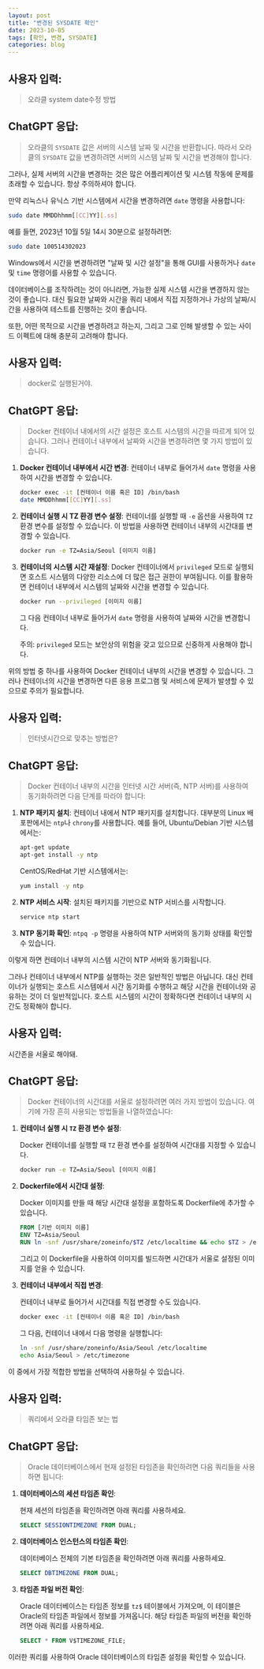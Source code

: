 ```yaml
---
layout: post
title: "변경된 SYSDATE 확인"
date: 2023-10-05
tags: [확인, 변경, SYSDATE]
categories: blog
---
```


## 사용자 입력:
> 오라클 system date수정 방법

## ChatGPT 응답:
> 오라클의 `SYSDATE` 값은 서버의 시스템 날짜 및 시간을 반환합니다. 따라서 오라클의 `SYSDATE` 값을 변경하려면 서버의 시스템 날짜 및 시간을 변경해야 합니다.

그러나, 실제 서버의 시간을 변경하는 것은 많은 어플리케이션 및 시스템 작동에 문제를 초래할 수 있습니다. 항상 주의하셔야 합니다.

만약 리눅스나 유닉스 기반 시스템에서 시간을 변경하려면 `date` 명령을 사용합니다:

```bash
sudo date MMDDhhmm[[CC]YY][.ss]
```

예를 들면, 2023년 10월 5일 14시 30분으로 설정하려면:

```bash
sudo date 100514302023
```

Windows에서 시간을 변경하려면 "날짜 및 시간 설정"을 통해 GUI를 사용하거나 `date` 및 `time` 명령어를 사용할 수 있습니다.

데이터베이스를 조작하려는 것이 아니라면, 가능한 실제 시스템 시간을 변경하지 않는 것이 좋습니다. 대신 필요한 날짜와 시간을 쿼리 내에서 직접 지정하거나 가상의 날짜/시간을 사용하여 테스트를 진행하는 것이 좋습니다. 

또한, 어떤 목적으로 시간을 변경하려고 하는지, 그리고 그로 인해 발생할 수 있는 사이드 이펙트에 대해 충분히 고려해야 합니다.

## 사용자 입력:
> docker로 실행된거야.

## ChatGPT 응답:
> Docker 컨테이너 내에서의 시간 설정은 호스트 시스템의 시간을 따르게 되어 있습니다. 그러나 컨테이너 내부에서 날짜와 시간을 변경하려면 몇 가지 방법이 있습니다.

1. **Docker 컨테이너 내부에서 시간 변경**:
   컨테이너 내부로 들어가서 `date` 명령을 사용하여 시간을 변경할 수 있습니다.
   ```bash
   docker exec -it [컨테이너 이름 혹은 ID] /bin/bash
   date MMDDhhmm[[CC]YY][.ss]
   ```

2. **컨테이너 실행 시 TZ 환경 변수 설정**:
   컨테이너를 실행할 때 `-e` 옵션을 사용하여 `TZ` 환경 변수를 설정할 수 있습니다. 이 방법을 사용하면 컨테이너 내부의 시간대를 변경할 수 있습니다.
   ```bash
   docker run -e TZ=Asia/Seoul [이미지 이름]
   ```

3. **컨테이너의 시스템 시간 재설정**:
   Docker 컨테이너에서 `privileged` 모드로 실행되면 호스트 시스템의 다양한 리소스에 더 많은 접근 권한이 부여됩니다. 이를 활용하면 컨테이너 내부에서 시스템의 날짜와 시간을 변경할 수 있습니다.
   ```bash
   docker run --privileged [이미지 이름]
   ```

   그 다음 컨테이너 내부로 들어가서 `date` 명령을 사용하여 날짜와 시간을 변경합니다.

   주의: `privileged` 모드는 보안상의 위험을 갖고 있으므로 신중하게 사용해야 합니다.

위의 방법 중 하나를 사용하여 Docker 컨테이너 내부의 시간을 변경할 수 있습니다. 그러나 컨테이너의 시간을 변경하면 다른 응용 프로그램 및 서비스에 문제가 발생할 수 있으므로 주의가 필요합니다.

## 사용자 입력:
> 인터넷시간으로 맞추는 방법은?

## ChatGPT 응답:
> Docker 컨테이너 내부의 시간을 인터넷 시간 서버(즉, NTP 서버)를 사용하여 동기화하려면 다음 단계를 따라야 합니다:

1. **NTP 패키지 설치**:
   컨테이너 내에서 NTP 패키지를 설치합니다. 대부분의 Linux 배포판에서는 `ntp`나 `chrony`를 사용합니다. 예를 들어, Ubuntu/Debian 기반 시스템에서는:

   ```bash
   apt-get update
   apt-get install -y ntp
   ```

   CentOS/RedHat 기반 시스템에서는:

   ```bash
   yum install -y ntp
   ```

2. **NTP 서비스 시작**:
   설치된 패키지를 기반으로 NTP 서비스를 시작합니다.

   ```bash
   service ntp start
   ```

3. **NTP 동기화 확인**:
   `ntpq -p` 명령을 사용하여 NTP 서버와의 동기화 상태를 확인할 수 있습니다.

이렇게 하면 컨테이너 내부의 시스템 시간이 NTP 서버와 동기화됩니다. 

그러나 컨테이너 내부에서 NTP를 실행하는 것은 일반적인 방법은 아닙니다. 대신 컨테이너가 실행되는 호스트 시스템에서 시간 동기화를 수행하고 해당 시간을 컨테이너와 공유하는 것이 더 일반적입니다. 호스트 시스템의 시간이 정확하다면 컨테이너 내부의 시간도 정확해야 합니다.

## 사용자 입력:
> 
시간존을 서울로 해야돼.

## ChatGPT 응답:
> Docker 컨테이너의 시간대를 서울로 설정하려면 여러 가지 방법이 있습니다. 여기에 가장 흔히 사용되는 방법들을 나열하였습니다:

1. **컨테이너 실행 시 `TZ` 환경 변수 설정**:

   Docker 컨테이너를 실행할 때 `TZ` 환경 변수를 설정하여 시간대를 지정할 수 있습니다.

   ```bash
   docker run -e TZ=Asia/Seoul [이미지 이름]
   ```

2. **Dockerfile에서 시간대 설정**:

   Docker 이미지를 만들 때 해당 시간대 설정을 포함하도록 Dockerfile에 추가할 수 있습니다.

   ```Dockerfile
   FROM [기반 이미지 이름]
   ENV TZ=Asia/Seoul
   RUN ln -snf /usr/share/zoneinfo/$TZ /etc/localtime && echo $TZ > /etc/timezone
   ```

   그리고 이 Dockerfile을 사용하여 이미지를 빌드하면 시간대가 서울로 설정된 이미지를 얻을 수 있습니다.

3. **컨테이너 내부에서 직접 변경**:

   컨테이너 내부로 들어가서 시간대를 직접 변경할 수도 있습니다.

   ```bash
   docker exec -it [컨테이너 이름 혹은 ID] /bin/bash
   ```

   그 다음, 컨테이너 내에서 다음 명령을 실행합니다:

   ```bash
   ln -snf /usr/share/zoneinfo/Asia/Seoul /etc/localtime
   echo Asia/Seoul > /etc/timezone
   ```

이 중에서 가장 적합한 방법을 선택하여 사용하실 수 있습니다.

## 사용자 입력:
> 쿼리에서 오라클 타임존 보는 법

## ChatGPT 응답:
> Oracle 데이터베이스에서 현재 설정된 타임존을 확인하려면 다음 쿼리들을 사용하면 됩니다:

1. **데이터베이스의 세션 타임존 확인**:

   현재 세션의 타임존을 확인하려면 아래 쿼리를 사용하세요.

   ```sql
   SELECT SESSIONTIMEZONE FROM DUAL;
   ```

2. **데이터베이스 인스턴스의 타임존 확인**:

   데이터베이스 전체의 기본 타임존을 확인하려면 아래 쿼리를 사용하세요.

   ```sql
   SELECT DBTIMEZONE FROM DUAL;
   ```

3. **타임존 파일 버전 확인**:

   Oracle 데이터베이스는 타임존 정보를 `tz$` 테이블에서 가져오며, 이 테이블은 Oracle의 타임존 파일에서 정보를 가져옵니다. 해당 타임존 파일의 버전을 확인하려면 아래 쿼리를 사용하세요.

   ```sql
   SELECT * FROM V$TIMEZONE_FILE;
   ```

이러한 쿼리를 사용하여 Oracle 데이터베이스의 타임존 설정을 확인할 수 있습니다.

